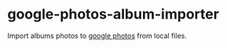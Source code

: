# google-photos-album-importer
Import albums photos to [google photos](https://www.google.com/photos/about/) from local files.
